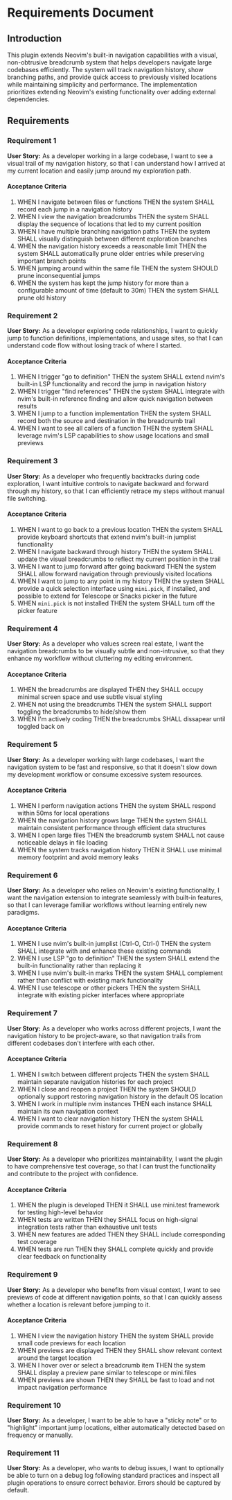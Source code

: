 # Requirements Document

## Introduction

This plugin extends Neovim's built-in navigation capabilities with a visual, non-obtrusive breadcrumb system that helps developers navigate large codebases efficiently. The system will track navigation history, show branching paths, and provide quick access to previously visited locations while maintaining simplicity and performance. The implementation prioritizes extending Neovim's existing functionality over adding external dependencies.

## Requirements

### Requirement 1

**User Story:** As a developer working in a large codebase, I want to see a visual trail of my navigation history, so that I can understand how I arrived at my current location and easily jump around my exploration path.

#### Acceptance Criteria

1. WHEN I navigate between files or functions THEN the system SHALL record each jump in a navigation history
2. WHEN I view the navigation breadcrumbs THEN the system SHALL display the sequence of locations that led to my current position
3. WHEN I have multiple branching navigation paths THEN the system SHALL visually distinguish between different exploration branches
4. WHEN the navigation history exceeds a reasonable limit THEN the system SHALL automatically prune older entries while preserving important branch points
5. WHEN jumping around within the same file THEN the system SHOULD prune inconsequential jumps
6. WHEN the system has kept the jump history for more than a configurable amount of time (default to 30m) THEN the system SHALL prune old history

### Requirement 2

**User Story:** As a developer exploring code relationships, I want to quickly jump to function definitions, implementations, and usage sites, so that I can understand code flow without losing track of where I started.

#### Acceptance Criteria

1. WHEN I trigger "go to definition" THEN the system SHALL extend nvim's built-in LSP functionality and record the jump in navigation history
2. WHEN I trigger "find references" THEN the system SHALL integrate with nvim's built-in reference finding and allow quick navigation between results
3. WHEN I jump to a function implementation THEN the system SHALL record both the source and destination in the breadcrumb trail
4. WHEN I want to see all callers of a function THEN the system SHALL leverage nvim's LSP capabilities to show usage locations and small previews

### Requirement 3

**User Story:** As a developer who frequently backtracks during code exploration, I want intuitive controls to navigate backward and forward through my history, so that I can efficiently retrace my steps without manual file switching.

#### Acceptance Criteria

1. WHEN I want to go back to a previous location THEN the system SHALL provide keyboard shortcuts that extend nvim's built-in jumplist functionality
2. WHEN I navigate backward through history THEN the system SHALL update the visual breadcrumbs to reflect my current position in the trail
3. WHEN I want to jump forward after going backward THEN the system SHALL allow forward navigation through previously visited locations
4. WHEN I want to jump to any point in my history THEN the system SHALL provide a quick selection interface using `mini.pick`, if installed, and possible to extend for Telescope or Snacks picker in the future
5. WHEN `mini.pick` is not installed THEN the system SHALL turn off the picker feature

### Requirement 4

**User Story:** As a developer who values screen real estate, I want the navigation breadcrumbs to be visually subtle and non-intrusive, so that they enhance my workflow without cluttering my editing environment.

#### Acceptance Criteria

1. WHEN the breadcrumbs are displayed THEN they SHALL occupy minimal screen space and use subtle visual styling
2. WHEN not using the breadcrumbs THEN the system SHALL support toggling the breadcrumbs to hide/show them
3. WHEN I'm actively coding THEN the breadcrumbs SHALL dissapear until toggled back on

### Requirement 5

**User Story:** As a developer working with large codebases, I want the navigation system to be fast and responsive, so that it doesn't slow down my development workflow or consume excessive system resources.

#### Acceptance Criteria

1. WHEN I perform navigation actions THEN the system SHALL respond within 50ms for local operations
2. WHEN the navigation history grows large THEN the system SHALL maintain consistent performance through efficient data structures
3. WHEN I open large files THEN the breadcrumb system SHALL not cause noticeable delays in file loading
4. WHEN the system tracks navigation history THEN it SHALL use minimal memory footprint and avoid memory leaks

### Requirement 6

**User Story:** As a developer who relies on Neovim's existing functionality, I want the navigation extension to integrate seamlessly with built-in features, so that I can leverage familiar workflows without learning entirely new paradigms.

#### Acceptance Criteria

1. WHEN I use nvim's built-in jumplist (Ctrl-O, Ctrl-I) THEN the system SHALL integrate with and enhance these existing commands
2. WHEN I use LSP "go to definition" THEN the system SHALL extend the built-in functionality rather than replacing it
3. WHEN I use nvim's built-in marks THEN the system SHALL complement rather than conflict with existing mark functionality
4. WHEN I use telescope or other pickers THEN the system SHALL integrate with existing picker interfaces where appropriate

### Requirement 7

**User Story:** As a developer who works across different projects, I want the navigation history to be project-aware, so that navigation trails from different codebases don't interfere with each other.

#### Acceptance Criteria

1. WHEN I switch between different projects THEN the system SHALL maintain separate navigation histories for each project
2. WHEN I close and reopen a project THEN the system SHOULD optionally support restoring navigation history in the default OS location
3. WHEN I work in multiple nvim instances THEN each instance SHALL maintain its own navigation context
4. WHEN I want to clear navigation history THEN the system SHALL provide commands to reset history for current project or globally

### Requirement 8

**User Story:** As a developer who prioritizes maintainability, I want the plugin to have comprehensive test coverage, so that I can trust the functionality and contribute to the project with confidence.

#### Acceptance Criteria

1. WHEN the plugin is developed THEN it SHALL use mini.test framework for testing high-level behavior
2. WHEN tests are written THEN they SHALL focus on high-signal integration tests rather than exhaustive unit tests
3. WHEN new features are added THEN they SHALL include corresponding test coverage
4. WHEN tests are run THEN they SHALL complete quickly and provide clear feedback on functionality

### Requirement 9

**User Story:** As a developer who benefits from visual context, I want to see previews of code at different navigation points, so that I can quickly assess whether a location is relevant before jumping to it.

#### Acceptance Criteria

1. WHEN I view the navigation history THEN the system SHALL provide small code previews for each location
2. WHEN previews are displayed THEN they SHALL show relevant context around the target location
3. WHEN I hover over or select a breadcrumb item THEN the system SHALL display a preview pane similar to telescope or mini.files
4. WHEN previews are shown THEN they SHALL be fast to load and not impact navigation performance

### Requirement 10

**User Story:** As a developer, I want to be able to have a "sticky note" or to "highlight" important jump locations, either automatically detected based on frequency or manually.

### Requirement 11

**User Story:** As a developer, who wants to debug issues, I want to optionally be able to turn on a debug log following standard practices and inspect all plugin operations to ensure correct behavior. Errors should be captured by default.